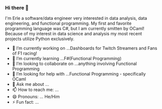 ### Hi there 👋

<!--
**ilEnzio/ilEnzio** is a ✨ _special_ ✨ repository because its `README.md` (this file) appears on your GitHub profile.
-->

I'm Erle a software/data engineer very interested in data analysis, data engineering, and functional programming.  My first and favorite programming language was C#, but I am currently smitten by OCaml!  Because of my interest in data science and analysis my most recent projects utilize Python exclusively.    

- 🔭 I’m currently working on ...Dashboards for Twitch Streamers and Fans of F1 racing!
- 🌱 I’m currently learning ...F#(Functional Programming)
- 👯 I’m looking to collaborate on ...anything involving Functional Programming
- 🤔 I’m looking for help with ...Functional Programming - specifically OCaml
- 💬 Ask me about ...
- 📫 How to reach me: ...
- 😄 Pronouns: ... He/Him
- ⚡ Fun fact: ...

